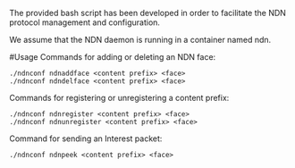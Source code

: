 The provided bash script has been developed in order to facilitate the NDN protocol management and configuration.

We assume that the NDN daemon is running in a container named ndn.

#Usage
Commands for adding or deleting an NDN face:

```
./ndnconf ndnaddface <content prefix> <face>
./ndnconf ndndelface <content prefix> <face>
```
Commands for registering or unregistering a content prefix:

```
./ndnconf ndnregister <content prefix> <face>
./ndnconf ndnunregister <content prefix> <face>
```

Command for sending an Interest packet:

```
./ndnconf ndnpeek <content prefix> <face>
```

